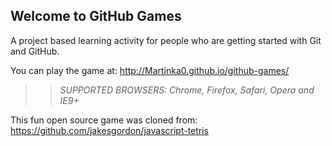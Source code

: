 ## Welcome to GitHub Games

A project based learning activity for people who are getting started with Git and GitHub.

You can play the game at: http://Martinka0.github.io/github-games/

>> _*SUPPORTED BROWSERS*: Chrome, Firefox, Safari, Opera and IE9+_

This fun open source game was cloned from: https://github.com/jakesgordon/javascript-tetris

